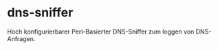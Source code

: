 dns-sniffer
===========

Hoch konfigurierbarer Perl-Basierter DNS-Sniffer zum loggen von DNS-Anfragen.
